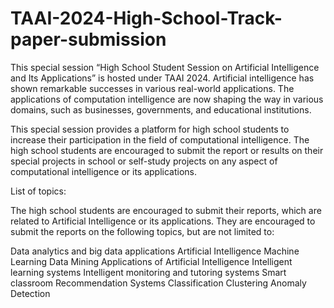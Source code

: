 # TAAI-2024-High-School-Track-paper-submission

This special session “High School Student Session on Artificial Intelligence and Its Applications” is hosted under TAAI 2024. Artificial intelligence has shown remarkable successes in various real-world applications. The applications of computation intelligence are now shaping the way in various domains, such as businesses, governments, and educational institutions.

This special session provides a platform for high school students to increase their participation in the field of computational intelligence. The high school students are encouraged to submit the report or results on their special projects in school or self-study projects on any aspect of computational intelligence or its applications.


List of topics:

The high school students are encouraged to submit their reports, which are related to Artificial Intelligence or its applications. They are encouraged to submit the reports on the following topics, but are not limited to:

Data analytics and big data applications
Artificial Intelligence
Machine Learning
Data Mining
Applications of Artificial Intelligence
Intelligent learning systems
Intelligent monitoring and tutoring systems
Smart classroom
Recommendation Systems
Classification
Clustering
Anomaly Detection
